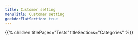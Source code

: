 ```yaml
---
title: Customer setting
menuTitle: Customer setting 
geekdocFlatSection: true
---
```


{{% children titlePages="Tests" titleSections="Categories" %}}